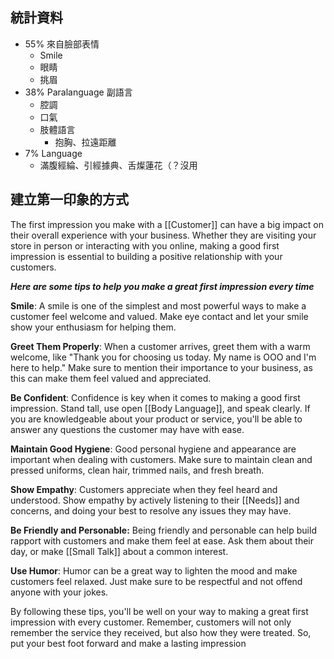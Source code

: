 ## 統計資料

- 55% 來自臉部表情
	- Smile
	- 眼睛
	- 挑眉
- 38% Paralanguage 副語言
	- 腔調
	- 口氣
	- 肢體語言
		- 抱胸、拉遠距離
- 7% Language 
	- 滿腹經綸、引經據典、舌燦蓮花（？沒用

## 建立第一印象的方式

The first impression you make with a [[Customer]] can have a big impact on their overall experience with your business. Whether they are visiting your store in person or interacting with you online, making a good first impression is essential to building a positive relationship with your customers.

_**Here are some tips to help you make a great first impression every time**_

**Smile**: A smile is one of the simplest and most powerful ways to make a customer feel welcome and valued. Make eye contact and let your smile show your enthusiasm for helping them.

**Greet Them Properly**: When a customer arrives, greet them with a warm welcome, like "Thank you for choosing us today. My name is OOO and I'm here to help." Make sure to mention their importance to your business, as this can make them feel valued and appreciated.

**Be Confident**: Confidence is key when it comes to making a good first impression. Stand tall, use open [[Body Language]], and speak clearly. If you are knowledgeable about your product or service, you'll be able to answer any questions the customer may have with ease.

**Maintain Good Hygiene**: Good personal hygiene and appearance are important when dealing with customers. Make sure to maintain clean and pressed uniforms, clean hair, trimmed nails, and fresh breath.

**Show Empathy**: Customers appreciate when they feel heard and understood. Show empathy by actively listening to their [[Needs]] and concerns, and doing your best to resolve any issues they may have.

**Be Friendly and Personable:** Being friendly and personable can help build rapport with customers and make them feel at ease. Ask them about their day, or make [[Small Talk]] about a common interest.

**Use Humor**: Humor can be a great way to lighten the mood and make customers feel relaxed. Just make sure to be respectful and not offend anyone with your jokes.

By following these tips, you'll be well on your way to making a great first impression with every customer. Remember, customers will not only remember the service they received, but also how they were treated. So, put your best foot forward and make a lasting impression